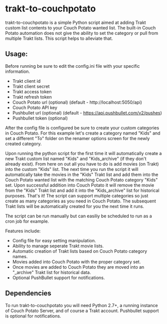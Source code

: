 ﻿trakt-to-couchpotato
=====

trakt-to-couchpotato is a simple Python script aimed at adding Trakt custom list contents to your Couch Potato wanted list.  The built-in Couch Potato automation does not give the ability to set the category or pull from multiple Trakt lists.  This script helps to alleviate that.

## Usage:
Before running be sure to edit the config.ini file with your specific information.
* Trakt client id
* Trakt client secret
* Trakt access token
* Trakt refresh token
* Couch Potato url (optional) (default - http://localhost:5050/api)
* Couch Potato API key
* Pushbullet url (optional) (default - https://api.pushbullet.com/v2/pushes)
* Pushbullet token (optional)

After the config file is configured be sure to create your custom categories in Couch Potato.  For this example let's create a category named "Kids" and set a different "To" folder on the renamer options screen for the newly created category.

Upon running the python script for the first time it will automatically create a new Trakt custom list named "Kids" and "Kids_archive" (if they don't already exist).  From here on out all you have to do is add movies (on Trakt) into the custom "Kids" list.  The next time you run the script it will automatically take the movies in the "Kids" Trakt list and add them into the Couch Potato wanted list with the matching Couch Potato category "Kids" set.  Upon successful addition into Couch Potato it will remove the movie from the "Kids" Trakt list and add it into the "Kids_archive" list for historical purposes.  That's it!  The script can support multiple categories so just create as many categories as you need in Couch Potato.  The subsequent Trakt lists will be automatically created for you the next time it runs.

The script can be run manually but can easiliy be scheduled to run as a cron job for example.

Features include:

* Config file for easy setting manipulation.
* Ability to manage seperate Trakt movie lists.
* Automatic creation of Trakt lists based on Couch Potato category names.
* Movies added into Couch Potato with the proper category set.
* Once movies are added to Couch Potato they are moved into an "_archive" Trakt list for historical data.
* Optional PushBullet support for notifications.

## Dependencies

To run trakt-to-couchpotato you will need Python 2.7+, a running instance of Couch Potato Server, and of course a Trakt account.  Pushbullet support is optional for notifications.
